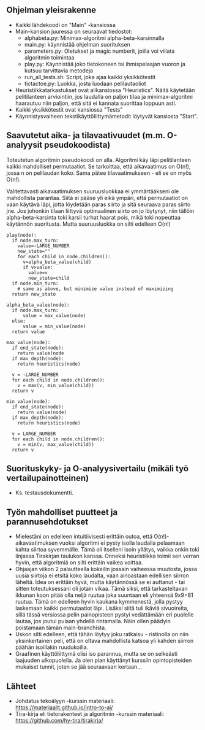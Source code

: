 ## Ohjelman yleisrakenne
* Kaikki lähdekoodi on "Main" -kansiossa
* Main-kansion juuressa on seuraavat tiedostot:
  * alphabeta.py: Minimax-algoritmi alpha-beta-karsinnalla
  * main.py: käynnistää ohjelman suorituksen
  * parameters.py: Oletukset ja magic numberit, joilla voi viilata algoritmin toimintaa
  * play.py: Käynnistää joko tietokoneen tai ihmispelaajan vuoron ja kutsuu tarvittavia metodeja
  * run_all_tests.sh: Script, joka ajaa kaikki yksikkötestit
  * tictactoe.py: Luokka, josta luodaan pelilautaoliot
* Heuristiikkatarkastukset ovat alikansiossa "Heuristics". Näitä käytetään pelitilanteen arviointiin, jos laudalla on paljon tilaa ja minimax-algoritmi haarautuu niin paljon, että sitä ei kannata suorittaa loppuun asti. 
* Kaikki yksikkötestit ovat kansiossa "Tests"
* Käynnistysvaiheen tekstikäyttöliittymämetodit löytyvät kansiosta "Start".

## Saavutetut aika- ja tilavaativuudet (m.m. O-analyysit pseudokoodista)
Toteutetun algoritmin pseudokoodi on alla. Algoritmi käy läpi pelitilanteen kaikki mahdolliset permutaatiot. Se tarkoittaa, että aikavaatimus on O(n!), jossa n on pelilaudan koko. Sama pätee tilavaatimukseen - eli se on myös O(n!).

Valitettavasti aikavaatimuksen suuruusluokkaa ei ymmärtääkseni ole mahdollista parantaa. Siitä ei pääse yli eikä ympäri, että permutaatiot on vaan käytävä läpi, jotta löydetään paras siirto ja sitä seuraava paras siirto jne. Jos johonkin tilaan liittyvä optimaalinen siirto on jo löytynyt, niin tällöin alpha-beta-karsinta toki karsii turhat haarat pois, mikä toki nopeuttaa käytännön suoritusta. Mutta suuruusluokka on silti edelleen O(n!)

  ```
  play(node):
    if node.max_turn:
      value=-LARGE_NUMBER
      new_state=""
      for each child in node.children():
        v=alpha_beta_value(child)
        if v>value:
          value=v
          new_state=child
    if node.min_turn:
      # same as above, but minimize value instead of maximizing
    return new_state
  ```

  ```
  alpha_beta_value(node):
    if node.max_turn:
        value = max_value(node)
    else:
        value = min_value(node)
    return value
  ```
  
  ```
  max_value(node):   
    if end_state(node):
      return value(node
    if max_depth(node):
      return heuristics(node)  

    v = -LARGE_NUMBER  
    for each child in node.children():  
      v = max(v, min_value(child))  
    return v
  ```  

  ```
  min_value(node):
    if end_state(node):
      return value(node)
    if max_depth(node):
      return heuristics(node)  
    
    v = LARGE_NUMBER
    for each child in node.children():
      v = min(v, max_value(child))
    return v
  ```

## Suorituskyky- ja O-analyysivertailu (mikäli työ vertailupainotteinen)
 * Ks. testausdokumentti.

## Työn mahdolliset puutteet ja parannusehdotukset
 * Mielestäni on edelleen intuitiivisesti erittäin outoa, että O(n!)-aikavaatimuksen vuoksi algoritmi ei pysty isolla laudalla pelaamaan kahta siirtoa syvemmälle. Tämä oli itselleni isoin yllätys, vaikka onkin toki linjassa Tirakirjan taulukon kanssa. Onneksi heuristiikka toimii sen verran hyvin, että algoritmiä on silti erittäin vaikea voittaa.
 * Ohjaajan viikon 2 palautteella kokeilin jossain vaiheessa muutosta, jossa uusia siirtoja ei etsitä koko laudalta, vaan ainoastaan edellisen siirron läheltä. Idea on erittäin hyvä, mutta käytännössä se ei auttanut - tai sitten toteutuksessani oli jotain vikaa. Tämä siksi, että  tarkasteltavan ikkunan koon pitää olla neljä ruutua joka suuntaan eli yhteensä 9x9=81 ruutua. Tämä on edelleen hyvin kaukana kymmenestä, jolla pystyy laskemaan kaikki permutaatiot läpi. Lisäksi siitä tuli ikäviä sivuoireita, sillä tässä versiossa pelin painopisteen pystyi vedättämään eri puolelle lautaa, jos joutui pulaan yhdellä rintamalla. Näin ollen päädyin poistamaan tämän main-branchista.
 * Uskon silti edelleen, että tähän löytyy joku ratkaisu - ristinolla on niin yksinkertainen peli, että on oltava mahdollista katsoa yli kahden siirron päähän isoillakin ruudukoilla.
 * Graafinen käyttöliittymä olisi iso parannus, mutta se on selkeästi laajuuden ulkopuolella. Ja olen pian käyttänyt kurssiin opintopisteiden mukaiset tunnit, joten se jää seuraavaan kertaan...

## Lähteet
* Johdatus tekoälyyn -kurssin materiaali: https://materiaalit.github.io/intro-to-ai/
* Tira-kirja eli tietorakenteet ja algoritmin -kurssin materiaali: https://github.com/hy-tira/tirakirja/